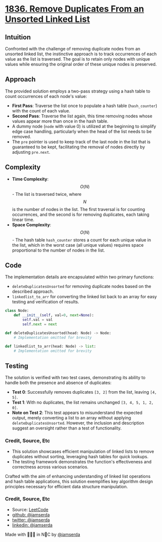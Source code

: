 # [1836. Remove Duplicates From an Unsorted Linked List](https://leetcode.com/problems/remove-duplicates-from-an-unsorted-linked-list/description/)


## Intuition
Confronted with the challenge of removing duplicate nodes from an unsorted linked list, the instinctive approach is to track occurrences of each value as the list is traversed. The goal is to retain only nodes with unique values while ensuring the original order of these unique nodes is preserved.

## Approach
The provided solution employs a two-pass strategy using a hash table to count occurrences of each node's value:
- **First Pass**: Traverse the list once to populate a hash table (`hash_counter`) with the count of each value.
- **Second Pass**: Traverse the list again, this time removing nodes whose values appear more than once in the hash table.
- A dummy node (`node` with value 0) is utilized at the beginning to simplify edge case handling, particularly when the head of the list needs to be removed.
- The `pre` pointer is used to keep track of the last node in the list that is guaranteed to be kept, facilitating the removal of nodes directly by adjusting `pre.next`.

## Complexity
- **Time Complexity**: $$O(N)$$ - The list is traversed twice, where $$N$$ is the number of nodes in the list. The first traversal is for counting occurrences, and the second is for removing duplicates, each taking linear time.
- **Space Complexity**: $$O(N)$$ - The hash table `hash_counter` stores a count for each unique value in the list, which in the worst case (all unique values) requires space proportional to the number of nodes in the list.

## Code
The implementation details are encapsulated within two primary functions:
- `deleteDuplicatesUnsorted` for removing duplicate nodes based on the described approach.
- `linkedlist_to_arr` for converting the linked list back to an array for easy testing and verification of results.

```python
class Node:
    def __init__(self, val=0, next=None):
        self.val = val
        self.next = next

def deleteDuplicatesUnsorted(head: Node) -> Node:
    # Implementation omitted for brevity

def linkedlist_to_arr(head: Node) -> list:
    # Implementation omitted for brevity
```

## Testing
The solution is verified with two test cases, demonstrating its ability to handle both the presence and absence of duplicates:
- **Test 0**: Successfully removes duplicates `[3, 2]` from the list, leaving `[4, 5]`.
- **Test 1**: With no duplicates, the list remains unchanged `[3, 4, 5, 1, 2, 0]`.
- **Note on Test 2**: This test appears to misunderstand the expected output, merely converting a list to an array without applying `deleteDuplicatesUnsorted`. However, the inclusion and description suggest an oversight rather than a test of functionality.

### Credit, Source, Etc
- This solution showcases efficient manipulation of linked lists to remove duplicates without sorting, leveraging hash tables for quick lookups.
- The testing framework demonstrates the function's effectiveness and correctness across various scenarios.

Crafted with the aim of enhancing understanding of linked list operations and hash table applications, this solution exemplifies key algorithm design principles necessary for efficient data structure manipulation.

### Credit, Source, Etc

- Source: [LeetCode](https://leetcode.com/problems/remove-duplicates-from-an-unsorted-linked-list/description/)
- [github: @iamserda](https://github.com/iamserda)
- [twitter: @iamserda](https://twitter.com/iamserda)
- [linkedin: @iamserda](https://linkedin.com/in/iamserda)

Made with 🤍🫶🏿 in N🗽C by [@iamserda](https://www.twitter.com/iamserda)
